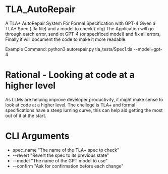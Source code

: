 # TLA_AutoRepair
A TLA+ AutoRepair System For Formal Specification with GPT-4
Given a TLA+ Spec (.tla file) and a model to check (.cfg) The Application will go through earch error, send ot GPT-4 (or specificed model) and fix all errors, Finally it will document the code to make it more readable.

Example Command: python3 autorepair.py tla_tests/Spec1.tla --model=gpt-4

# Rational - Looking at code at a higher level
As LLMs are helping improve developer productivity, it might make sense to look at code at a higher level.
The chellege is TLA+ and formal specifications have a steep lurning curve, this can help aid getting the most out of it at the start.

# CLI Arguments
* spec_name "The name of the TLA+ spec to check"
* --revert "Revert the spec to its previous state"
* --model "The name of the GPT model to use"
* --confirm "Ask for confirmation before each change"
